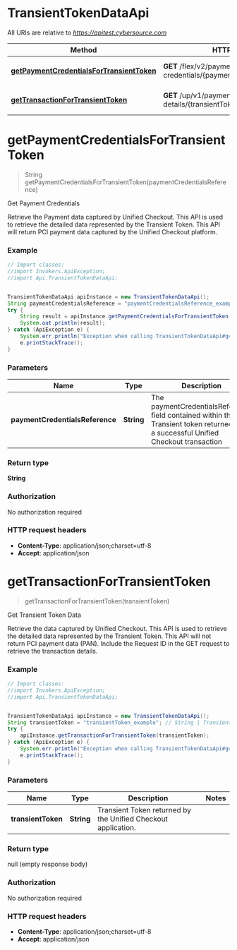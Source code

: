 # TransientTokenDataApi

All URIs are relative to *https://apitest.cybersource.com*

Method | HTTP request | Description
------------- | ------------- | -------------
[**getPaymentCredentialsForTransientToken**](TransientTokenDataApi.md#getPaymentCredentialsForTransientToken) | **GET** /flex/v2/payment-credentials/{paymentCredentialsReference} | Get Payment Credentials
[**getTransactionForTransientToken**](TransientTokenDataApi.md#getTransactionForTransientToken) | **GET** /up/v1/payment-details/{transientToken} | Get Transient Token Data


<a name="getPaymentCredentialsForTransientToken"></a>
# **getPaymentCredentialsForTransientToken**
> String getPaymentCredentialsForTransientToken(paymentCredentialsReference)

Get Payment Credentials

Retrieve the Payment data captured by Unified Checkout. This API is used to retrieve the detailed data represented by the Transient Token. This API will return PCI payment data captured by the Unified Checkout platform.

### Example
```java
// Import classes:
//import Invokers.ApiException;
//import Api.TransientTokenDataApi;


TransientTokenDataApi apiInstance = new TransientTokenDataApi();
String paymentCredentialsReference = "paymentCredentialsReference_example"; // String | The paymentCredentialsReference field contained within the Transient token returned from a successful Unified Checkout transaction 
try {
    String result = apiInstance.getPaymentCredentialsForTransientToken(paymentCredentialsReference);
    System.out.println(result);
} catch (ApiException e) {
    System.err.println("Exception when calling TransientTokenDataApi#getPaymentCredentialsForTransientToken");
    e.printStackTrace();
}
```

### Parameters

Name | Type | Description  | Notes
------------- | ------------- | ------------- | -------------
 **paymentCredentialsReference** | **String**| The paymentCredentialsReference field contained within the Transient token returned from a successful Unified Checkout transaction  |

### Return type

**String**

### Authorization

No authorization required

### HTTP request headers

 - **Content-Type**: application/json;charset=utf-8
 - **Accept**: application/json

<a name="getTransactionForTransientToken"></a>
# **getTransactionForTransientToken**
> getTransactionForTransientToken(transientToken)

Get Transient Token Data

Retrieve the data captured by Unified Checkout. This API is used to retrieve the detailed data represented by the Transient Token. This API will not return PCI payment data (PAN). Include the Request ID in the GET request to retrieve the transaction details.

### Example
```java
// Import classes:
//import Invokers.ApiException;
//import Api.TransientTokenDataApi;


TransientTokenDataApi apiInstance = new TransientTokenDataApi();
String transientToken = "transientToken_example"; // String | Transient Token returned by the Unified Checkout application. 
try {
    apiInstance.getTransactionForTransientToken(transientToken);
} catch (ApiException e) {
    System.err.println("Exception when calling TransientTokenDataApi#getTransactionForTransientToken");
    e.printStackTrace();
}
```

### Parameters

Name | Type | Description  | Notes
------------- | ------------- | ------------- | -------------
 **transientToken** | **String**| Transient Token returned by the Unified Checkout application.  |

### Return type

null (empty response body)

### Authorization

No authorization required

### HTTP request headers

 - **Content-Type**: application/json;charset=utf-8
 - **Accept**: application/json

